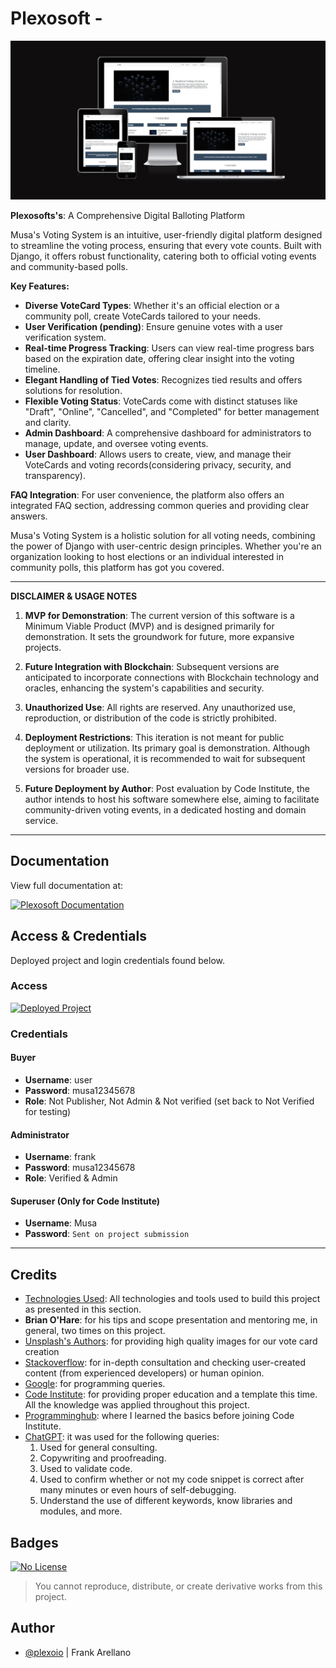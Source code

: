 # Plexosoft - 

![Responsive Mockup image](https://github.com/plexoio/musa/blob/main/documentation/assets/img/mockup/mockup.png)

**Plexosofts's**: A Comprehensive Digital Balloting Platform

Musa's Voting System is an intuitive, user-friendly digital platform designed to streamline the voting process, ensuring that every vote counts. Built with Django, it offers robust functionality, catering both to official voting events and community-based polls.

**Key Features:**
- **Diverse VoteCard Types**: Whether it's an official election or a community poll, create VoteCards tailored to your needs.
- **User Verification (pending)**: Ensure genuine votes with a user verification system.
- **Real-time Progress Tracking**: Users can view real-time progress bars based on the expiration date, offering clear insight into the voting timeline.
- **Elegant Handling of Tied Votes**: Recognizes tied results and offers solutions for resolution.
- **Flexible Voting Status**: VoteCards come with distinct statuses like "Draft", "Online", "Cancelled", and "Completed" for better management and clarity.
- **Admin Dashboard**: A comprehensive dashboard for administrators to manage, update, and oversee voting events.
- **User Dashboard**: Allows users to create, view, and manage their VoteCards and voting records(considering privacy, security, and transparency).

**FAQ Integration**: 
For user convenience, the platform also offers an integrated FAQ section, addressing common queries and providing clear answers.

Musa's Voting System is a holistic solution for all voting needs, combining the power of Django with user-centric design principles. Whether you're an organization looking to host elections or an individual interested in community polls, this platform has got you covered.

---

**DISCLAIMER & USAGE NOTES**

1. **MVP for Demonstration**: The current version of this software is a Minimum Viable Product (MVP) and is designed primarily for demonstration. It sets the groundwork for future, more expansive projects.
   
2. **Future Integration with Blockchain**: Subsequent versions are anticipated to incorporate connections with Blockchain technology and oracles, enhancing the system's capabilities and security.

3. **Unauthorized Use**: All rights are reserved. Any unauthorized use, reproduction, or distribution of the code is strictly prohibited.

4. **Deployment Restrictions**: This iteration is not meant for public deployment or utilization. Its primary goal is demonstration. Although the system is operational, it is recommended to wait for subsequent versions for broader use.

5. **Future Deployment by Author**: Post evaluation by Code Institute, the author intends to host his software somewhere else, aiming to facilitate community-driven voting events, in a dedicated hosting and domain service.

---

## Documentation
View full documentation at:

[![Plexosoft Documentation](https://img.shields.io/badge/View-Plexosoft_Documentation-blue)](https://plexoio.github.io/py/) 

## Access & Credentials

Deployed project and login credentials found below.

### Access
[![Deployed Project](https://img.shields.io/badge/View-Deployed_Project-blue)](https://musa-voting-077e0d53fa15.herokuapp.com/) 

### Credentials
#### Buyer

- **Username**: user
- **Password**: musa12345678
- **Role**: Not Publisher, Not Admin & Not verified (set back to Not Verified for testing)

#### Administrator

- **Username**: frank
- **Password**: musa12345678
- **Role**: Verified & Admin

#### Superuser (Only for Code Institute)

- **Username**: Musa
- **Password**: `Sent on project submission`

---

## Credits

- [Technologies Used](https://github.com/plexoio/musa/blob/main/documentation/readme/tech-used/tech_used.md): All technologies and tools used to build this project as presented in this section.
- **Brian O'Hare**: for his tips and scope presentation and mentoring me, in general, two times on this project.
- [Unsplash's Authors](https://unsplash.com/): for providing high quality images for our vote card creation
- [Stackoverflow](https://stackoverflow.com/): for in-depth consultation and checking user-created content (from experienced developers) or human opinion.
- [Google](https://google.com): for programming queries.
- [Code Institute](https://codeinstitute.net/): for providing proper education and a template this time. All the knowledge was applied throughout this project.
- [Programminghub](https://programminghub.io/): where I learned the basics before joining Code Institute.
- [ChatGPT](https://chat.openai.com/chat): it was used for the following queries:
    1. Used for general consulting.
    2. Copywriting and proofreading.
    3. Used to validate code.
    4. Used to confirm whether or not my code snippet is correct after many minutes or even hours of self-debugging.
    5. Understand the use of different keywords, know libraries and modules, and more.

## Badges

[![No License](https://img.shields.io/badge/License-No_License-red)](LICENSE.md) 

> You cannot reproduce, distribute, or create derivative works from this project.

## Author

- [@plexoio](https://www.github.com/plexoio) | Frank Arellano